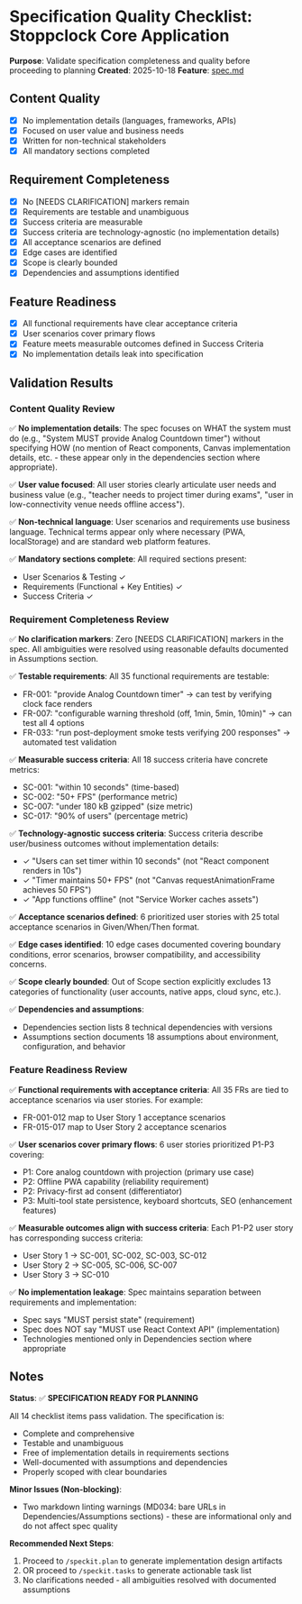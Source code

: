 # Specification Quality Checklist: Stoppclock Core Application

**Purpose**: Validate specification completeness and quality before proceeding to planning
**Created**: 2025-10-18
**Feature**: [spec.md](../spec.md)

## Content Quality

- [x] No implementation details (languages, frameworks, APIs)
- [x] Focused on user value and business needs
- [x] Written for non-technical stakeholders
- [x] All mandatory sections completed

## Requirement Completeness

- [x] No [NEEDS CLARIFICATION] markers remain
- [x] Requirements are testable and unambiguous
- [x] Success criteria are measurable
- [x] Success criteria are technology-agnostic (no implementation details)
- [x] All acceptance scenarios are defined
- [x] Edge cases are identified
- [x] Scope is clearly bounded
- [x] Dependencies and assumptions identified

## Feature Readiness

- [x] All functional requirements have clear acceptance criteria
- [x] User scenarios cover primary flows
- [x] Feature meets measurable outcomes defined in Success Criteria
- [x] No implementation details leak into specification

## Validation Results

### Content Quality Review

✅ **No implementation details**: The spec focuses on WHAT the system must do (e.g., "System MUST provide Analog Countdown timer") without specifying HOW (no mention of React components, Canvas implementation details, etc. - these appear only in the dependencies section where appropriate).

✅ **User value focused**: All user stories clearly articulate user needs and business value (e.g., "teacher needs to project timer during exams", "user in low-connectivity venue needs offline access").

✅ **Non-technical language**: User scenarios and requirements use business language. Technical terms appear only where necessary (PWA, localStorage) and are standard web platform features.

✅ **Mandatory sections complete**: All required sections present:
- User Scenarios & Testing ✓
- Requirements (Functional + Key Entities) ✓
- Success Criteria ✓

### Requirement Completeness Review

✅ **No clarification markers**: Zero [NEEDS CLARIFICATION] markers in the spec. All ambiguities were resolved using reasonable defaults documented in Assumptions section.

✅ **Testable requirements**: All 35 functional requirements are testable:
- FR-001: "provide Analog Countdown timer" → can test by verifying clock face renders
- FR-007: "configurable warning threshold (off, 1min, 5min, 10min)" → can test all 4 options
- FR-033: "run post-deployment smoke tests verifying 200 responses" → automated test validation

✅ **Measurable success criteria**: All 18 success criteria have concrete metrics:
- SC-001: "within 10 seconds" (time-based)
- SC-002: "50+ FPS" (performance metric)
- SC-007: "under 180 kB gzipped" (size metric)
- SC-017: "90% of users" (percentage metric)

✅ **Technology-agnostic success criteria**: Success criteria describe user/business outcomes without implementation details:
- ✓ "Users can set timer within 10 seconds" (not "React component renders in 10s")
- ✓ "Timer maintains 50+ FPS" (not "Canvas requestAnimationFrame achieves 50 FPS")
- ✓ "App functions offline" (not "Service Worker caches assets")

✅ **Acceptance scenarios defined**: 6 prioritized user stories with 25 total acceptance scenarios in Given/When/Then format.

✅ **Edge cases identified**: 10 edge cases documented covering boundary conditions, error scenarios, browser compatibility, and accessibility concerns.

✅ **Scope clearly bounded**: Out of Scope section explicitly excludes 13 categories of functionality (user accounts, native apps, cloud sync, etc.).

✅ **Dependencies and assumptions**:
- Dependencies section lists 8 technical dependencies with versions
- Assumptions section documents 18 assumptions about environment, configuration, and behavior

### Feature Readiness Review

✅ **Functional requirements with acceptance criteria**: All 35 FRs are tied to acceptance scenarios via user stories. For example:
- FR-001-012 map to User Story 1 acceptance scenarios
- FR-015-017 map to User Story 2 acceptance scenarios

✅ **User scenarios cover primary flows**: 6 user stories prioritized P1-P3 covering:
- P1: Core analog countdown with projection (primary use case)
- P2: Offline PWA capability (reliability requirement)
- P2: Privacy-first ad consent (differentiator)
- P3: Multi-tool state persistence, keyboard shortcuts, SEO (enhancement features)

✅ **Measurable outcomes align with success criteria**: Each P1-P2 user story has corresponding success criteria:
- User Story 1 → SC-001, SC-002, SC-003, SC-012
- User Story 2 → SC-005, SC-006, SC-007
- User Story 3 → SC-010

✅ **No implementation leakage**: Spec maintains separation between requirements and implementation:
- Spec says "MUST persist state" (requirement)
- Spec does NOT say "MUST use React Context API" (implementation)
- Technologies mentioned only in Dependencies section where appropriate

## Notes

**Status**: ✅ **SPECIFICATION READY FOR PLANNING**

All 14 checklist items pass validation. The specification is:
- Complete and comprehensive
- Testable and unambiguous
- Free of implementation details in requirements sections
- Well-documented with assumptions and dependencies
- Properly scoped with clear boundaries

**Minor Issues (Non-blocking)**:
- Two markdown linting warnings (MD034: bare URLs in Dependencies/Assumptions sections) - these are informational only and do not affect spec quality

**Recommended Next Steps**:
1. Proceed to `/speckit.plan` to generate implementation design artifacts
2. OR proceed to `/speckit.tasks` to generate actionable task list
3. No clarifications needed - all ambiguities resolved with documented assumptions
